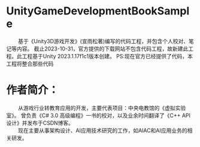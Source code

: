 # UnityGameDevelopmentBookSample
&nbsp;&nbsp;&nbsp;&nbsp;&nbsp;&nbsp;&nbsp;&nbsp;基于《Unity3D游戏开发》(宣雨松著)编写的代码工程，并包含个人校对、笔记等内容。
截止2023-10-31，官方提供的下载网站不包含代码工程，故新建此工程。此工程基于Unity 2023.1.17f1c1版本创建。
PS:现在官方已经提供了代码，本工程将整合那些代码
# 作者简介：
 &nbsp;&nbsp;&nbsp;&nbsp;&nbsp;&nbsp;&nbsp;&nbsp;从游戏行业转教育应用的开发，主要代表项目：中央电教馆的《虚拟实验室》。
曾负责《C# 3.0 高级编程》一书的校对，以及业余时间翻译了《C++ API设计》并发布于CSDN博客。
</br>
&nbsp;&nbsp;&nbsp;&nbsp;&nbsp;&nbsp;&nbsp;&nbsp;现在主要从事架构设计、AI应用技术研究的工作，如AIAC和AI应用业务的相关研发。

